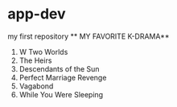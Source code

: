 # app-dev
my first repository
** MY FAVORITE K-DRAMA**

1. W Two Worlds
2. The Heirs
3. Descendants of the Sun
4. Perfect Marriage Revenge
5. Vagabond
6. While You Were Sleeping
